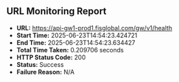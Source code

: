 ## URL Monitoring Report

- **URL:** https://api-gw1-prod1.fisglobal.com/gw/v1/health
- **Start Time:** 2025-06-23T14:54:23.424721
- **End Time:** 2025-06-23T14:54:23.634427
- **Total Time Taken:** 0.209706 seconds
- **HTTP Status Code:** 200
- **Status:** Success
- **Failure Reason:** N/A
